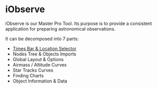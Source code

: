 # iObserve

iObserve is our Master Pro Tool. Its purpose is to provide a consistent application for preparing astronomical
observations. 

<ThemedImage prefix="iobserve-4k" alt="iObserve in 4k"/>

It can be decomposed into 7 parts:

* [Times Bar & Location Selector](./iobserve/timesbar.md)
* Nodes Tree & Objects Imports
* Global Layout & Options
* Airmass / Altitude Curves
* Star Tracks Curves
* Finding Charts
* Object Information & Data 
